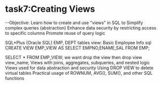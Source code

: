 # task7:Creating Views 
--Objective:
Learn how to create and use "views" in SQL to
Simplify complex queries (abstraction)
Enhance data security by restricting access to specific columns
Promote reuse of query logic

 SQL*Plus (Oracle SQL)
 EMP, DEPT tables
 view: Basic Employee Info
sql
CREATE VIEW EMP_VIEW AS SELECT EMPNO,ENAME,SAL FROM EMP;

SELECT * FROM EMP_VIEW;
we want drop the view then
drop view view_name;
Views with joins, aggregates, subqueries, and nested logic
Views used for data abstraction and security
Using DROP VIEW to delete virtual tables
Practical usage of ROWNUM, AVG(), SUM(), and other SQL functions
